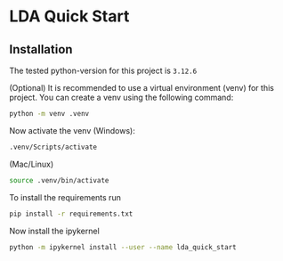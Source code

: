 # LDA Quick Start

## Installation

The tested python-version for this project is `3.12.6`

(Optional) It is recommended to use a virtual environment (venv) for this project. You can create a venv using the following command: 
```bash
python -m venv .venv
```

Now activate the venv (Windows): 
```bash
.venv/Scripts/activate
```
(Mac/Linux)
```bash
source .venv/bin/activate
```

To install the requirements run 
```bash
pip install -r requirements.txt
```

Now install the ipykernel
```bash
python -m ipykernel install --user --name lda_quick_start 
```